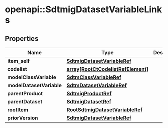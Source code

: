 # openapi::SdtmigDatasetVariableLinks


## Properties
Name | Type | Description | Notes
------------ | ------------- | ------------- | -------------
**item_self** | [**SdtmigDatasetVariableRef**](SdtmigDatasetVariableRef.md) |  | [optional] 
**codelist** | [**array[RootCtCodelistRefElement]**](RootCtCodelistRefElement.md) |  | [optional] 
**modelClassVariable** | [**SdtmClassVariableRef**](SdtmClassVariableRef.md) |  | [optional] 
**modelDatasetVariable** | [**SdtmDatasetVariableRef**](SdtmDatasetVariableRef.md) |  | [optional] 
**parentProduct** | [**SdtmigProductRef**](SdtmigProductRef.md) |  | [optional] 
**parentDataset** | [**SdtmigDatasetRef**](SdtmigDatasetRef.md) |  | [optional] 
**rootItem** | [**RootSdtmigDatasetVariableRef**](RootSdtmigDatasetVariableRef.md) |  | [optional] 
**priorVersion** | [**SdtmigDatasetVariableRef**](SdtmigDatasetVariableRef.md) |  | [optional] 


